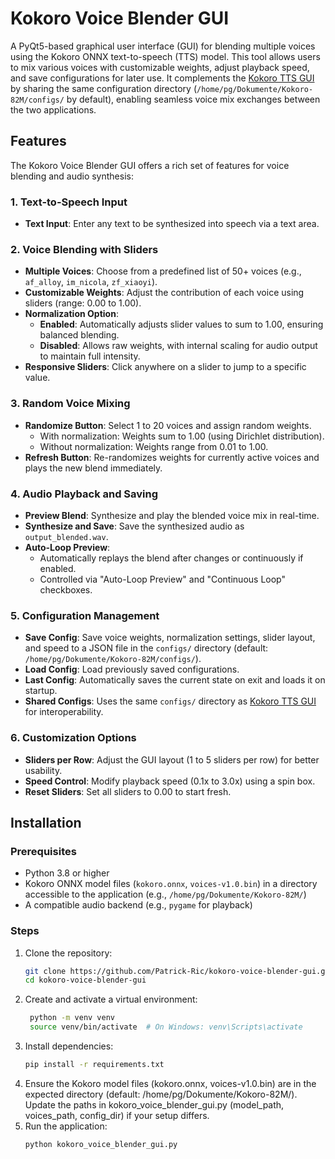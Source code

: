 # Kokoro Voice Blender GUI

A PyQt5-based graphical user interface (GUI) for blending multiple voices using the Kokoro ONNX text-to-speech (TTS) model. This tool allows users to mix various voices with customizable weights, adjust playback speed, and save configurations for later use. It complements the [Kokoro TTS GUI](https://github.com/Patrick-Ric/kokoro-tts-gui) by sharing the same configuration directory (`/home/pg/Dokumente/Kokoro-82M/configs/` by default), enabling seamless voice mix exchanges between the two applications.

## Features

The Kokoro Voice Blender GUI offers a rich set of features for voice blending and audio synthesis:

### 1. Text-to-Speech Input
- **Text Input**: Enter any text to be synthesized into speech via a text area.

### 2. Voice Blending with Sliders
- **Multiple Voices**: Choose from a predefined list of 50+ voices (e.g., `af_alloy`, `im_nicola`, `zf_xiaoyi`).
- **Customizable Weights**: Adjust the contribution of each voice using sliders (range: 0.00 to 1.00).
- **Normalization Option**:
  - **Enabled**: Automatically adjusts slider values to sum to 1.00, ensuring balanced blending.
  - **Disabled**: Allows raw weights, with internal scaling for audio output to maintain full intensity.
- **Responsive Sliders**: Click anywhere on a slider to jump to a specific value.

### 3. Random Voice Mixing
- **Randomize Button**: Select 1 to 20 voices and assign random weights.
  - With normalization: Weights sum to 1.00 (using Dirichlet distribution).
  - Without normalization: Weights range from 0.01 to 1.00.
- **Refresh Button**: Re-randomizes weights for currently active voices and plays the new blend immediately.

### 4. Audio Playback and Saving
- **Preview Blend**: Synthesize and play the blended voice mix in real-time.
- **Synthesize and Save**: Save the synthesized audio as `output_blended.wav`.
- **Auto-Loop Preview**:
  - Automatically replays the blend after changes or continuously if enabled.
  - Controlled via "Auto-Loop Preview" and "Continuous Loop" checkboxes.

### 5. Configuration Management
- **Save Config**: Save voice weights, normalization settings, slider layout, and speed to a JSON file in the `configs/` directory (default: `/home/pg/Dokumente/Kokoro-82M/configs/`).
- **Load Config**: Load previously saved configurations.
- **Last Config**: Automatically saves the current state on exit and loads it on startup.
- **Shared Configs**: Uses the same `configs/` directory as [Kokoro TTS GUI](https://github.com/Patrick-Ric/kokoro-tts-gui) for interoperability.

### 6. Customization Options
- **Sliders per Row**: Adjust the GUI layout (1 to 5 sliders per row) for better usability.
- **Speed Control**: Modify playback speed (0.1x to 3.0x) using a spin box.
- **Reset Sliders**: Set all sliders to 0.00 to start fresh.

## Installation

### Prerequisites
- Python 3.8 or higher
- Kokoro ONNX model files (`kokoro.onnx`, `voices-v1.0.bin`) in a directory accessible to the application (e.g., `/home/pg/Dokumente/Kokoro-82M/`)
- A compatible audio backend (e.g., `pygame` for playback)

### Steps
1. Clone the repository:
   ```bash
   git clone https://github.com/Patrick-Ric/kokoro-voice-blender-gui.git
   cd kokoro-voice-blender-gui
2. Create and activate a virtual environment:
   ```bash
    python -m venv venv
    source venv/bin/activate  # On Windows: venv\Scripts\activate
3. Install dependencies:
    ```bash
    pip install -r requirements.txt
4. Ensure the Kokoro model files (kokoro.onnx, voices-v1.0.bin) are in the expected directory (default: /home/pg/Dokumente/Kokoro-82M/).
    Update the paths in kokoro_voice_blender_gui.py (model_path, voices_path, config_dir) if your setup differs.
5. Run the application:
    ```bash
    python kokoro_voice_blender_gui.py
   
   
